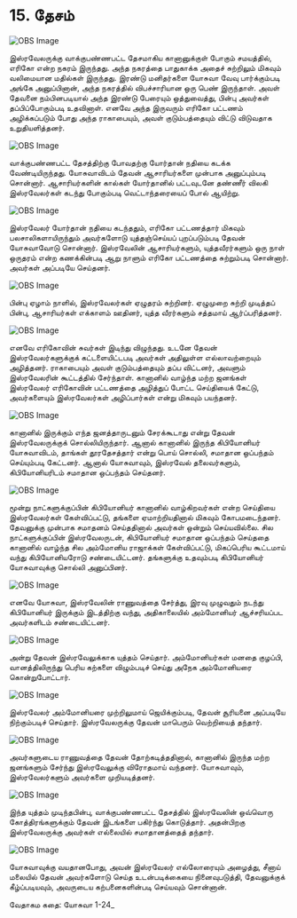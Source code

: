 # 15.  தேசம்

![OBS Image](https://cdn.door43.org/obs/jpg/360px/obs-en-15-01.jpg)

இஸ்ரவேலருக்கு வாக்குபண்ணபட்ட தேசமாகிய கானானுக்குள் போகும் சமயத்தில், எரிகோ என்ற நகரம் இருந்தது. அந்த நகரத்தை பாதுகாக்க  அதைச் சுற்றிலும் மிகவும் வலிமையான மதில்கள் இருந்தது. இரண்டு மனிதர்களை யோசுவா வேவு பார்க்கும்படி அங்கே அனுப்பினான், அந்த நகரத்தில் விபச்சாரியான ஒரு பெண் இருந்தாள். அவள் தேவனை நம்பினபடியால் அந்த இரண்டு பேரையும் ஒத்துவைத்து, பின்பு அவர்கள் தப்பிப்போகும்படி உதவினாள். எனவே அந்த இருவரும் எரிகோ பட்டணம் அழிக்கப்படும் போது அந்த ராகாபையும், அவள் குடும்பத்தையும் விட்டு விடுவதாக உறுதியளித்தனர்.

![OBS Image](https://cdn.door43.org/obs/jpg/360px/obs-en-15-02.jpg)

வாக்குபண்ணபட்ட தேசத்திற்கு போவதற்கு யோர்தான் நதியை கடக்க வேண்டியிருந்தது. யோசுவாவிடம் தேவன் ஆசாரியர்களை முன்பாக அனுப்பும்படி சொன்னார். ஆசாரியர்களின் கால்கள் யோர்தானில் பட்டவுடனே தண்ணீர் விலகி இஸ்ரவேலர்கள் கடந்து போகும்படி வெட்டாந்தரையைப் போல் ஆயிற்று.

![OBS Image](https://cdn.door43.org/obs/jpg/360px/obs-en-15-03.jpg)

இஸ்ரவேலர் யோர்தான் நதியை கடந்ததும், எரிகோ பட்டணத்தார் மிகவும் பலசாலிகளாயிருந்தும் அவர்களோடு யுத்தஞ்செய்யப் புறப்படும்படி தேவன் யோசுவாவோடு சொன்னார். இஸ்ரவேலின் ஆசாரியர்களும், யுத்தவீரர்களும் ஒரு நாள் ஒருதரம் என்ற கணக்கின்படி ஆறு நாளும் எரிகோ பட்டணத்தை சுற்றும்படி சொன்னார். அவர்கள் அப்படியே செய்தனர். 

![OBS Image](https://cdn.door43.org/obs/jpg/360px/obs-en-15-04.jpg)

பின்பு ஏழாம் நாளில், இஸ்ரவேலர்கள் ஏழுதரம் சுற்றினர். ஏழுமுறை சுற்றி முடித்தப் பின்பு, ஆசாரியர்கள் எக்காளம் ஊதினர், யுத்த வீரர்களும் சத்தமாய் ஆர்ப்பரித்தனர்.

![OBS Image](https://cdn.door43.org/obs/jpg/360px/obs-en-15-05.jpg)

எனவே எரிகோவின் சுவர்கள் இடிந்து விழுந்தது. உடனே தேவன் இஸ்ரவேலர்களுக்குக் கட்டளையிட்டபடி அவர்கள் அதிலுள்ள எல்லாவற்றையும் அழித்தனர். ராகாபையும் அவள் குடும்பத்தையும் தப்ப விட்டனர், அவளும் இஸ்ரவேலரின் கூட்டத்தில் சேர்ந்தாள். கானானில் வாழ்ந்த மற்ற ஜனங்கள் இஸ்ரவேலர் எரிகோவின் பட்டணத்தை அழித்துப் போட்ட செய்தியைக் கேட்டு, அவர்களையும் இஸ்ரவேலர்கள் அழிப்பார்கள் என்று மிகவும் பயந்தனர்.

![OBS Image](https://cdn.door43.org/obs/jpg/360px/obs-en-15-06.jpg)

கானானில் இருக்கும் எந்த ஜனத்தாருடனும் சேரக்கூடாது என்று தேவன் இஸ்ரவேலருக்குக் சொல்லியிருந்தார். ஆனால் கானானில் இருந்த கிபியோனியர் யோசுவாவிடம், தாங்கள் தூரதேசத்தார் என்று பொய் சொல்லி, சமாதான ஒப்பந்தம் செய்யும்படி கேட்டனர். ஆனால் யோசுவாவும், இஸ்ரவேல் தலைவர்களும், கிபியோனியரிடம் சமாதான ஒப்பந்தம் செய்தனர்.

![OBS Image](https://cdn.door43.org/obs/jpg/360px/obs-en-15-07.jpg)

மூன்று நாட்களுக்குப்பின் கிபியோனியர் கானானில் வாழ்கிறவர்கள் என்ற செய்தியை இஸ்ரவேலர்கள் கேள்விப்பட்டு, தங்களை ஏமாற்றியதினால் மிகவும் கோபமடைந்தனர். தேவனுக்கு முன்பாக சமாதனம் செய்ததினால் அவர்கள் ஒன்றும் செய்யவில்லை. சில நாட்களுக்குப்பின் இஸ்ரவேலருடன், கிபியோனியர் சமாதான ஒப்பந்தம் செய்ததை கானானில் வாழ்ந்த சில அம்மோனிய ராஜாக்கள் கேள்விப்பட்டு, மிகப்பெரிய கூட்டமாய் வந்து கிபியோனியரோடு சண்டையிட்டனர். தங்களுக்கு உதவும்படி கிபியோனியர் யோசுவாவுக்கு சொல்லி அனுப்பினர்.

![OBS Image](https://cdn.door43.org/obs/jpg/360px/obs-en-15-08.jpg)

எனவே யோசுவா, இஸ்ரவேலின் ராணுவத்தை சேர்த்து, இரவு முழுவதும் நடந்து கிபியோனியர் இருக்கும் இடத்திற்கு வந்து, அதிகாலையில் அம்மோனியர் ஆச்சரியப்பட அவர்களிடம் சண்டையிட்டனர்.

![OBS Image](https://cdn.door43.org/obs/jpg/360px/obs-en-15-09.jpg)

அன்று தேவன் இஸ்ரவேலுக்காக யுத்தம் செய்தார். அம்மோனியர்கள் மனதை குழப்பி, வானத்திலிருந்து பெரிய கற்களை விழும்படிச் செய்து அநேக அம்மோனியரை கொன்றுபோட்டார்.

![OBS Image](https://cdn.door43.org/obs/jpg/360px/obs-en-15-10.jpg)

இஸ்ரவேலர் அம்மோனியரை முற்றிலுமாய் ஜெயிக்கும்படி, தேவன் சூரியனை அப்படியே நிற்கும்படிச் செய்தார். இஸ்ரவேலருக்கு தேவன் மாபெரும் வெற்றியைத் தந்தார்.

![OBS Image](https://cdn.door43.org/obs/jpg/360px/obs-en-15-11.jpg)

அவர்களுடைய ராணுவத்தை தேவன் தோற்கடித்ததினால், கானானில் இருந்த மற்ற ஜனங்களும் சேர்ந்து இஸ்ரவேலுக்கு விரோதமாய் வந்தனர். யோசுவாவும், இஸ்ரவேலர்களும் அவர்களை முறியடித்தனர்.

![OBS Image](https://cdn.door43.org/obs/jpg/360px/obs-en-15-12.jpg)

இந்த யுத்தம் முடிந்தபின்பு, வாக்குபண்ணபட்ட தேசத்தில்  இஸ்ரவேலின் ஒவ்வொரு கோத்திரங்களுக்கும் தேவன் இடங்களை பகிர்ந்து கொடுத்தார். அதன்பிறகு இஸ்ரவேலருக்கு அவர்கள் எல்லையில் சமாதானத்தைத் தந்தார்.  

![OBS Image](https://cdn.door43.org/obs/jpg/360px/obs-en-15-13.jpg)

யோசுவாவுக்கு வயதானபோது, அவன் இஸ்ரவேலர் எல்லோரையும் அழைத்து, சீனாய் மலையில் தேவன் அவர்களோடு செய்த உடன்படிக்கையை நினைவுபடுத்தி, தேவனுக்குக் கீழ்ப்படியவும், அவருடைய கற்பனைகளின்படி செய்யவும் சொன்னான்.

வேதாகம கதை: யோசுவா 1-24_

